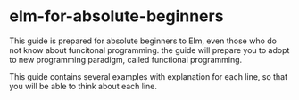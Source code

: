 # elm-for-absolute-beginners
This guide is prepared for absolute beginners to Elm, even those who do not know about funcitonal programming. the guide will prepare you to adopt to new programming paradigm, called functional programming. 

This guide contains several examples with explanation for each line, so that you will be able to think about each line.
